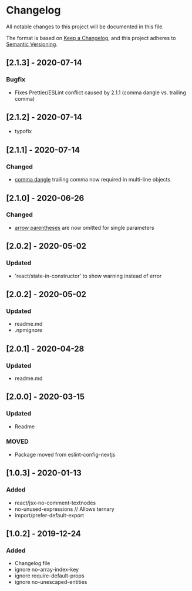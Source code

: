 # Changelog

All notable changes to this project will be documented in this file.

The format is based on [Keep a Changelog](https://keepachangelog.com/en/1.0.0/),
and this project adheres to [Semantic Versioning](https://semver.org/spec/v2.0.0.html).

## [2.1.3] - 2020-07-14

### Bugfix

- Fixes Prettier/ESLint conflict caused by 2.1.1 (comma dangle vs. trailing comma)

## [2.1.2] - 2020-07-14

- typofix

## [2.1.1] - 2020-07-14

### Changed

- [comma dangle](https://eslint.org/docs/rules/comma-dangle) trailing comma now required in multi-line objects

## [2.1.0] - 2020-06-26

### Changed

- [arrow parentheses](https://prettier.io/docs/en/options.html#arrow-function-parentheses) are now omitted for single parameters

## [2.0.2] - 2020-05-02

### Updated

- 'react/state-in-constructor' to show warning instead of error

## [2.0.2] - 2020-05-02

### Updated

- readme.md
- .npmignore

## [2.0.1] - 2020-04-28

### Updated

- readme.md

## [2.0.0] - 2020-03-15

### Updated

- Readme

### MOVED

- Package moved from eslint-config-nextjs

## [1.0.3] - 2020-01-13

### Added

- react/jsx-no-comment-textnodes
- no-unused-expressions // Allows ternary
- import/prefer-default-export

## [1.0.2] - 2019-12-24

### Added

- Changelog file
- ignore no-array-index-key
- ignore require-default-props
- ignore no-unescaped-entities
